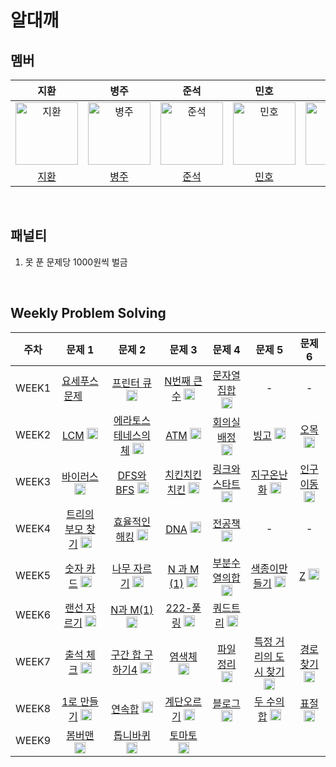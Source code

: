 # 알대깨

## 멤버

|                                         지환                                         |                                          병주                                           |                                        준석                                        |                                       민호                                        |                                        정민                                         |
|:----------------------------------------------------------------------------------:|:-------------------------------------------------------------------------------------:|:--------------------------------------------------------------------------------:|:-------------------------------------------------------------------------------:|:---------------------------------------------------------------------------------:|
| <img src="https://avatars.githubusercontent.com/ch0ijihwan" width=100px alt="지환"/> | <img src="https://avatars.githubusercontent.com/Byeongju-Kong" width=100px alt="병주"/> | <img src="https://avatars.githubusercontent.com/Seokki97" width=100px alt="준석"/> | <img src="https://avatars.githubusercontent.com/MinhoKK" width=100px alt="민호"/> | <img src="https://avatars.githubusercontent.com/jmlee9707" width=100px alt="정민"/> |
|                        [지환](https://github.com/ch0ijihwan)                         |                        [병주](https://github.com/Byeongju-Kong)                         |                        [준석](https://github.com/Seokki97)                         |                        [민호](https://github.com/MinhoKK)                         |                        [정민](https://github.com/jmlee9707)                         |

<br />

## 패널티

1. 못 푼 문제당 1000원씩 벌금

<br />

## Weekly Problem Solving

| **주차** |                                                               **문제 1**                                                                |                                                                                   **문제 2**                                                                                    |                                                               **문제 3**                                                               |                                                              **문제 4**                                                               |                                                                **문제 5**                                                                 |                                                             **문제 6**                                                             |
|:------:|:-------------------------------------------------------------------------------------------------------------------------------------:|:-----------------------------------------------------------------------------------------------------------------------------------------------------------------------------:|:------------------------------------------------------------------------------------------------------------------------------------:|:-----------------------------------------------------------------------------------------------------------------------------------:|:---------------------------------------------------------------------------------------------------------------------------------------:|:--------------------------------------------------------------------------------------------------------------------------------:|
| WEEK1  |   [요세푸스 문제](https://www.acmicpc.net/problem/1158) <img height="15px" width="18px" src="https://static.solved.ac/tier_small/7.svg"/>   |                        [프린터 큐](https://www.acmicpc.net/problem/1966) <img height="18px" width="18px" src="https://static.solved.ac/tier_small/8.svg"/>                        |  [N번째 큰 수](https://www.acmicpc.net/problem/2075) <img height="18px" width="18px" src="https://static.solved.ac/tier_small/9.svg"/>   |  [문자열 집합](https://www.acmicpc.net/problem/14425) <img height="18px" width="18px" src="https://static.solved.ac/tier_small/8.svg"/>  |                                                                    -                                                                    |                                                                -                                                                 |
| WEEK2  |     [LCM](https://www.acmicpc.net/problem/5347) <img height="18px" width="18px" src="https://static.solved.ac/tier_small/6.svg"/>     |                     [에라토스테네스의 체](https://www.acmicpc.net/problem/2960) <img height="18px" width="18px" src="https://static.solved.ac/tier_small/7.svg"/>                      |    [ATM](https://www.acmicpc.net/problem/11399) <img height="18px" width="18px" src="https://static.solved.ac/tier_small/7.svg"/>    |  [회의실 배정](https://www.acmicpc.net/problem/1931) <img height="18px" width="18px" src="https://static.solved.ac/tier_small/10.svg"/>  |      [빙고](https://www.acmicpc.net/problem/2578) <img height="18px" width="18px" src="https://static.solved.ac/tier_small/7.svg"/>       |  [오목](https://www.acmicpc.net/problem/2615) <img height="18px" width="18px" src="https://static.solved.ac/tier_small/10.svg"/>   |
| WEEK3  |    [바이러스](https://www.acmicpc.net/problem/2606) <img height="18px" width="18px" src="https://static.solved.ac/tier_small/8.svg"/>     |                      [DFS와 BFS](https://www.acmicpc.net/problem/1260) <img height="18px" width="18px" src="https://static.solved.ac/tier_small/9.svg"/>                       |  [치킨치킨치킨](https://www.acmicpc.net/problem/16439) <img height="18px" width="18px" src="https://static.solved.ac/tier_small/7.svg"/>   | [링크와 스타트](https://www.acmicpc.net/problem/15661) <img height="18px" width="18px" src="https://static.solved.ac/tier_small/10.svg"/> |     [지구온난화](https://www.acmicpc.net/problem/5212) <img height="18px" width="18px" src="https://static.solved.ac/tier_small/9.svg"/>     | [인구이동](https://www.acmicpc.net/problem/16234) <img height="18px" width="18px" src="https://static.solved.ac/tier_small/11.svg"/> |
| WEEK4  | [트리의 부모 찾기](https://www.acmicpc.net/pr신oblem/11725) <img height="18px" width="18px" src="https://static.solved.ac/tier_small/9.svg"/> |                      [효율적인 해킹](https://www.acmicpc.net/problem/1325) <img height="18px" width="18px" src="https://static.solved.ac/tier_small/10.svg"/>                       |    [DNA](https://www.acmicpc.net/problem/1969) <img height="18px" width="18px" src="https://static.solved.ac/tier_small/7.svg"/>     |   [전공책](https://www.acmicpc.net/problem/16508) <img height="18px" width="18px" src="https://static.solved.ac/tier_small/8.svg"/>    |                                                                    -                                                                    |                                                                -                                                                 |
| WEEK5  |   [숫자 카드](https://www.acmicpc.net/problem/10815) <img height="18px" width="18px" src="https://static.solved.ac/tier_small/6.svg"/>    |                       [나무 자르기](https://www.acmicpc.net/problem/2805) <img height="18px" width="18px" src="https://static.solved.ac/tier_small/9.svg"/>                        | [N 과 M (1)](https://www.acmicpc.net/problem/15649) <img height="18px" width="18px" src="https://static.solved.ac/tier_small/8.svg"/> |  [부분수열의합](https://www.acmicpc.net/problem/1182) <img height="18px" width="18px" src="https://static.solved.ac/tier_small/9.svg"/>   |    [색종이만 들기](https://www.acmicpc.net/problem/2630) <img height="18px" width="18px" src="https://static.solved.ac/tier_small/9.svg"/>    |   [Z](https://www.acmicpc.net/problem/1074) <img height="18px" width="18px" src="https://static.solved.ac/tier_small/10.svg"/>   |
| WEEK6  |   [랜선 자르기](https://www.acmicpc.net/problem/1654) <img height="18px" width="18px" src="https://static.solved.ac/tier_small/9.svg"/>    |                      [N과 M(1)](https://www.acmicpc.net/problem/15663) <img height="18px" width="18px" src="https://static.solved.ac/tier_small/9.svg"/>                       |  [222-풀링](https://www.acmicpc.net/problem/17829) <img height="18px" width="18px" src="https://static.solved.ac/tier_small/9.svg"/>   |   [쿼드트리](https://www.acmicpc.net/problem/1992) <img height="18px" width="18px" src="https://static.solved.ac/tier_small/10.svg"/>   |                                                                                                                                         |                                                                                                                                  |
| WEEK7  |   [출석 체크](https://www.acmicpc.net/problem/20438) <img height="18px" width="18px" src="https://static.solved.ac/tier_small/9.svg"/>    |                     [구간 합 구하기4](https://www.acmicpc.net/problem/11659) <img height="18px" width="18px" src="https://static.solved.ac/tier_small/8.svg"/>                      |    [염색체](https://www.acmicpc.net/problem/9342) <img height="18px" width="18px" src="https://static.solved.ac/tier_small/8.svg"/>     |  [파일 정리](https://www.acmicpc.net/problem/20291) <img height="18px" width="18px" src="https://static.solved.ac/tier_small/8.svg"/>   | [특정 거리의 도시 찾기](https://www.acmicpc.net/problem/18352) <img height="18px" width="18px" src="https://static.solved.ac/tier_small/9.svg"/> | [경로찾기](https://www.acmicpc.net/problem/11403) <img height="18px" width="18px" src="https://static.solved.ac/tier_small/10.svg"/> |
| WEEK8  |   [1로 만들기](https://www.acmicpc.net/problem/1463) <img height="18px" width="18px" src="https://static.solved.ac/tier_small/8.svg"/>    |                        [연속합](https://www.acmicpc.net/problem/1912)  <img height="18px" width="18px" src="https://static.solved.ac/tier_small/9.svg"/>                         |   [계단오르기](https://www.acmicpc.net/problem/2579) <img height="18px" width="18px" src="https://static.solved.ac/tier_small/8.svg"/>    |   [블로그](https://www.acmicpc.net/problem/21921)  <img height="18px" width="18px" src="https://static.solved.ac/tier_small/8.svg"/>   |    [두 수의 합](https://www.acmicpc.net/problem/3273) <img height="18px" width="18px" src="https://static.solved.ac/tier_small/8.svg"/>     |   [표절](https://www.acmicpc.net/problem/2428) <img height="18px" width="18px" src="https://static.solved.ac/tier_small/8.svg"/>   | 
| WEEK9  |    [봄버맨](https://www.acmicpc.net/problem/16918) <img height="18px" width="18px" src="https://static.solved.ac/tier_small/10.svg"/>    | [톱니바퀴](https://www.acmicpc.net/problem/14891)                                              <img height="18px" width="18px" src="https://static.solved.ac/tier_small/11.svg"/> |    [토마토](https://www.acmicpc.net/problem/7576) <img height="18px" width="18px" src="https://static.solved.ac/tier_small/11.svg"/>    |